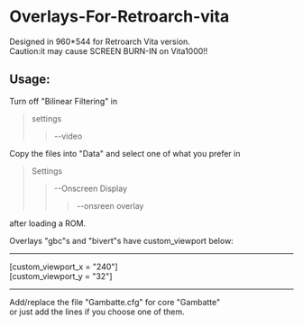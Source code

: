 # Overlays-For-Retroarch-vita

Designed in 960*544 for Retroarch Vita version.  
Caution:it may cause SCREEN BURN-IN on Vita1000!!  

Usage:
-------
Turn off "Bilinear Filtering" in  
>settings
>>--video  

Copy the files into "Data" and select one of what you prefer in  
>Settings
>>--Onscreen Display
>>>--onsreen overlay

after loading a ROM.

Overlays "gbc"s and "bivert"s have custom_viewport below:  
_____________
[custom_viewport_x = "240"]  
[custom_viewport_y = "32"]  
_____________
Add/replace the file "Gambatte.cfg" for core "Gambatte"  
or just add the lines if you choose one of them.

